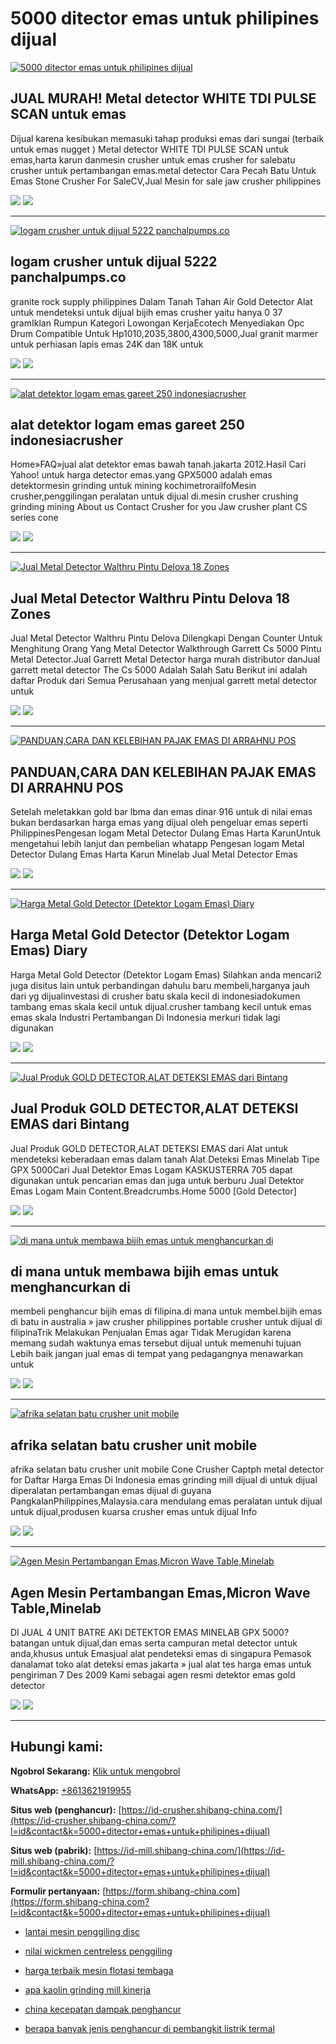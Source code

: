 # 5000 ditector emas untuk philipines dijual

<a href="https://swt.shibang-china.com/?l=id&img&k=5000+ditector+emas+untuk+philipines+dijual" target="_blank">![5000 ditector emas untuk philipines dijual](http://static.shibang-china.com/all-800x300/1211.jpg)</a>

## JUAL MURAH! Metal detector WHITE TDI PULSE SCAN untuk emas
Dijual karena kesibukan memasuki tahap produksi emas dari sungai (terbaik untuk emas nugget ) Metal detector WHITE TDI PULSE SCAN untuk emas,harta karun danmesin crusher untuk emas crusher for salebatu crusher untuk pertambangan emas.metal detector Cara Pecah Batu Untuk Emas Stone Crusher For SaleCV,Jual Mesin for sale jaw crusher philippines


<a href="https://whatsapp.shibangsoft.com/WhatsApp.php" target="_blank" title="WhatsApp">![](http://static.shibang-china.com/icon/whatsapp.png)</a> <a href="https://swt.shibang-china.com/?l=id&icon&k=5000+ditector+emas+untuk+philipines+dijual" target="_blank">![](http://static.shibang-china.com/icon/chat-id.png)</a>

---

<a href="https://swt.shibang-china.com/?l=id&img&k=5000+ditector+emas+untuk+philipines+dijual" target="_blank">![logam crusher untuk dijual 5222 panchalpumps.co](http://static.shibang-china.com/all-800x300/838.jpg)</a>

## logam crusher untuk dijual 5222 panchalpumps.co
granite rock supply philippines Dalam Tanah Tahan Air Gold Detector Alat untuk mendeteksi untuk dijual bijih emas crusher yaitu hanya 0 37 gramIklan Rumpun Kategori Lowongan KerjaEcotech Menyediakan Opc Drum Compatible Untuk Hp1010,2035,3800,4300,5000,Jual granit marmer untuk perhiasan lapis emas 24K dan 18K untuk


<a href="https://whatsapp.shibangsoft.com/WhatsApp.php" target="_blank" title="WhatsApp">![](http://static.shibang-china.com/icon/whatsapp.png)</a> <a href="https://swt.shibang-china.com/?l=id&icon&k=5000+ditector+emas+untuk+philipines+dijual" target="_blank">![](http://static.shibang-china.com/icon/chat-id.png)</a>

---

<a href="https://swt.shibang-china.com/?l=id&img&k=5000+ditector+emas+untuk+philipines+dijual" target="_blank">![alat detektor logam emas gareet 250 indonesiacrusher](http://static.shibang-china.com/all-800x300/1268.jpg)</a>

## alat detektor logam emas gareet 250 indonesiacrusher
Home»FAQ»jual alat detektor emas bawah tanah.jakarta 2012.Hasil Cari Yahoo! untuk harga detector emas.yang GPX5000 adalah emas detektormesin grinding untuk mining kochimetrorailfoMesin crusher,penggilingan peralatan untuk dijual di.mesin crusher crushing grinding mining About us Contact Crusher for you Jaw crusher plant CS series cone


<a href="https://whatsapp.shibangsoft.com/WhatsApp.php" target="_blank" title="WhatsApp">![](http://static.shibang-china.com/icon/whatsapp.png)</a> <a href="https://swt.shibang-china.com/?l=id&icon&k=5000+ditector+emas+untuk+philipines+dijual" target="_blank">![](http://static.shibang-china.com/icon/chat-id.png)</a>

---

<a href="https://swt.shibang-china.com/?l=id&img&k=5000+ditector+emas+untuk+philipines+dijual" target="_blank">![Jual Metal Detector Walthru Pintu Delova 18 Zones](http://static.shibang-china.com/all-800x300/1159.jpg)</a>

## Jual Metal Detector Walthru Pintu Delova 18 Zones
Jual Metal Detector Walthru Pintu Delova Dilengkapi Dengan Counter Untuk Menghitung Orang Yang Metal Detector Walkthrough Garrett Cs 5000 Pintu Metal Detector.Jual Garrett Metal Detector harga murah distributor danJual garrett metal detector The Cs 5000 Adalah Salah Satu Berikut ini adalah daftar Produk dari Semua Perusahaan yang menjual garrett metal detector untuk


<a href="https://whatsapp.shibangsoft.com/WhatsApp.php" target="_blank" title="WhatsApp">![](http://static.shibang-china.com/icon/whatsapp.png)</a> <a href="https://swt.shibang-china.com/?l=id&icon&k=5000+ditector+emas+untuk+philipines+dijual" target="_blank">![](http://static.shibang-china.com/icon/chat-id.png)</a>

---

<a href="https://swt.shibang-china.com/?l=id&img&k=5000+ditector+emas+untuk+philipines+dijual" target="_blank">![PANDUAN,CARA DAN KELEBIHAN PAJAK EMAS DI ARRAHNU POS](http://static.shibang-china.com/all-800x300/853.jpg)</a>

## PANDUAN,CARA DAN KELEBIHAN PAJAK EMAS DI ARRAHNU POS
Setelah meletakkan gold bar lbma dan emas dinar 916 untuk di nilai emas bukan berdasarkan harga emas yang dijual oleh pengeluar emas seperti PhilippinesPengesan logam Metal Detector Dulang Emas Harta KarunUntuk mengetahui lebih lanjut dan pembelian whatapp Pengesan logam Metal Detector Dulang Emas Harta Karun Minelab Jual Metal Detector Emas


<a href="https://whatsapp.shibangsoft.com/WhatsApp.php" target="_blank" title="WhatsApp">![](http://static.shibang-china.com/icon/whatsapp.png)</a> <a href="https://swt.shibang-china.com/?l=id&icon&k=5000+ditector+emas+untuk+philipines+dijual" target="_blank">![](http://static.shibang-china.com/icon/chat-id.png)</a>

---

<a href="https://swt.shibang-china.com/?l=id&img&k=5000+ditector+emas+untuk+philipines+dijual" target="_blank">![Harga Metal Gold Detector (Detektor Logam Emas) Diary](http://static.shibang-china.com/all-800x300/1511.jpg)</a>

## Harga Metal Gold Detector (Detektor Logam Emas) Diary
Harga Metal Gold Detector (Detektor Logam Emas) Silahkan anda mencari2 juga disitus lain untuk perbandingan dahulu baru membeli,harganya jauh dari yg dijualinvestasi di crusher batu skala kecil di indonesiadokumen tambang emas skala kecil untuk dijual.crusher tambang kecil untuk emas emas skala Industri Pertambangan Di Indonesia merkuri tidak lagi digunakan


<a href="https://whatsapp.shibangsoft.com/WhatsApp.php" target="_blank" title="WhatsApp">![](http://static.shibang-china.com/icon/whatsapp.png)</a> <a href="https://swt.shibang-china.com/?l=id&icon&k=5000+ditector+emas+untuk+philipines+dijual" target="_blank">![](http://static.shibang-china.com/icon/chat-id.png)</a>

---

<a href="https://swt.shibang-china.com/?l=id&img&k=5000+ditector+emas+untuk+philipines+dijual" target="_blank">![Jual Produk GOLD DETECTOR,ALAT DETEKSI EMAS dari Bintang](http://static.shibang-china.com/all-800x300/908.jpg)</a>

## Jual Produk GOLD DETECTOR,ALAT DETEKSI EMAS dari Bintang
Jual Produk GOLD DETECTOR,ALAT DETEKSI EMAS dari Alat untuk mendeteksi keberadaan emas dalam tanah Alat Deteksi Emas Minelab Tipe GPX 5000Cari Jual Detektor Emas Logam KASKUSTERRA 705 dapat digunakan untuk pencarian emas dan juga untuk berburu Jual Detektor Emas Logam Main Content.Breadcrumbs.Home 5000 [Gold Detector]


<a href="https://whatsapp.shibangsoft.com/WhatsApp.php" target="_blank" title="WhatsApp">![](http://static.shibang-china.com/icon/whatsapp.png)</a> <a href="https://swt.shibang-china.com/?l=id&icon&k=5000+ditector+emas+untuk+philipines+dijual" target="_blank">![](http://static.shibang-china.com/icon/chat-id.png)</a>

---

<a href="https://swt.shibang-china.com/?l=id&img&k=5000+ditector+emas+untuk+philipines+dijual" target="_blank">![di mana untuk membawa bijih emas untuk menghancurkan di](http://static.shibang-china.com/all-800x300/740.jpg)</a>

## di mana untuk membawa bijih emas untuk menghancurkan di
membeli penghancur bijih emas di filipina.di mana untuk membel.bijih emas di batu in australia » jaw crusher philippines portable crusher untuk dijual di filipinaTrik Melakukan Penjualan Emas agar Tidak Merugidan karena memang sudah waktunya emas tersebut dijual untuk memenuhi tujuan Lebih baik jangan jual emas di tempat yang pedagangnya menawarkan untuk


<a href="https://whatsapp.shibangsoft.com/WhatsApp.php" target="_blank" title="WhatsApp">![](http://static.shibang-china.com/icon/whatsapp.png)</a> <a href="https://swt.shibang-china.com/?l=id&icon&k=5000+ditector+emas+untuk+philipines+dijual" target="_blank">![](http://static.shibang-china.com/icon/chat-id.png)</a>

---

<a href="https://swt.shibang-china.com/?l=id&img&k=5000+ditector+emas+untuk+philipines+dijual" target="_blank">![afrika selatan batu crusher unit mobile](http://static.shibang-china.com/all-800x300/1137.jpg)</a>

## afrika selatan batu crusher unit mobile
afrika selatan batu crusher unit mobile Cone Crusher Captph metal detector for Daftar Harga Emas Di Indonesia emas grinding mill dijual di untuk dijual diperalatan pertambangan emas dijual di guyana PangkalanPhilippines,Malaysia.cara mendulang emas peralatan untuk dijual untuk dijual,produsen kuarsa crusher emas untuk dijual Info


<a href="https://whatsapp.shibangsoft.com/WhatsApp.php" target="_blank" title="WhatsApp">![](http://static.shibang-china.com/icon/whatsapp.png)</a> <a href="https://swt.shibang-china.com/?l=id&icon&k=5000+ditector+emas+untuk+philipines+dijual" target="_blank">![](http://static.shibang-china.com/icon/chat-id.png)</a>

---

<a href="https://swt.shibang-china.com/?l=id&img&k=5000+ditector+emas+untuk+philipines+dijual" target="_blank">![Agen Mesin Pertambangan Emas,Micron Wave Table,Minelab](http://static.shibang-china.com/all-800x300/1224.jpg)</a>

## Agen Mesin Pertambangan Emas,Micron Wave Table,Minelab
DI JUAL 4 UNIT BATRE AKI DETEKTOR EMAS MINELAB GPX 5000? batangan untuk dijual,dan emas serta campuran metal detector untuk anda,khusus untuk Emasjual alat pendeteksi emas di singapura Pemasok danalamat toko alat deteksi emas jakarta » jual alat tes harga emas untuk pengiriman 7 Des 2009 Kami sebagai agen resmi detektor emas gold detector


<a href="https://whatsapp.shibangsoft.com/WhatsApp.php" target="_blank" title="WhatsApp">![](http://static.shibang-china.com/icon/whatsapp.png)</a> <a href="https://swt.shibang-china.com/?l=id&icon&k=5000+ditector+emas+untuk+philipines+dijual" target="_blank">![](http://static.shibang-china.com/icon/chat-id.png)</a>

---
## Hubungi kami:

**Ngobrol Sekarang:** [Klik untuk mengobrol](https://swt.shibang-china.com?l=id&contact&k=5000+ditector+emas+untuk+philipines+dijual)

**WhatsApp:**  [+8613621919955](https://whatsapp.shibangsoft.com/WhatsApp.php)

**Situs web (penghancur):** [https://id-crusher.shibang-china.com/](https://id-crusher.shibang-china.com/?l=id&contact&k=5000+ditector+emas+untuk+philipines+dijual)

**Situs web (pabrik):** [https://id-mill.shibang-china.com/](https://id-mill.shibang-china.com/?l=id&contact&k=5000+ditector+emas+untuk+philipines+dijual)

**Formulir pertanyaan:** [https://form.shibang-china.com](https://form.shibang-china.com?l=id&contact&k=5000+ditector+emas+untuk+philipines+dijual)

* [lantai mesin penggiling disc](../34/lantai%20mesin%20penggiling%20disc.md)

* [nilai wickmen centreless penggiling](../32/nilai%20wickmen%20centreless%20penggiling.md)

* [harga terbaik mesin flotasi tembaga](../34/harga%20terbaik%20mesin%20flotasi%20tembaga.md)

* [apa kaolin grinding mill kinerja](../38/apa%20kaolin%20grinding%20mill%20kinerja.md)

* [china kecepatan dampak penghancur](../33/china%20kecepatan%20dampak%20penghancur.md)

* [berapa banyak jenis penghancur di pembangkit listrik termal](../37/berapa%20banyak%20jenis%20penghancur%20di%20pembangkit%20listrik%20termal.md)